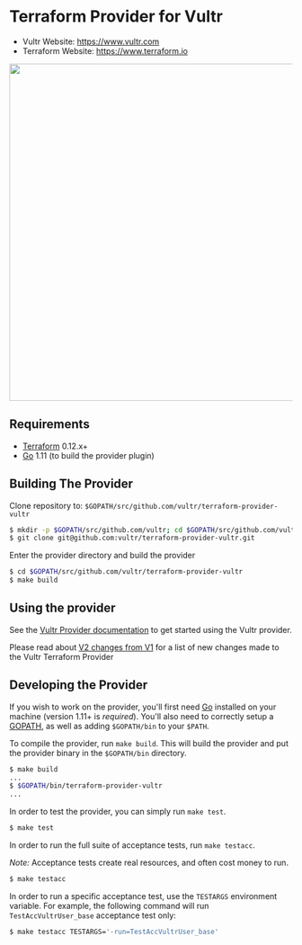 Terraform Provider for Vultr
==================

- Vultr Website: https://www.vultr.com
- Terraform Website: https://www.terraform.io

<img src="https://cdn.rawgit.com/hashicorp/terraform-website/master/content/source/assets/images/logo-hashicorp.svg" width="600px">

Requirements
------------

-	[Terraform](https://www.terraform.io/downloads.html) 0.12.x+
-	[Go](https://golang.org/doc/install) 1.11 (to build the provider plugin)

Building The Provider
---------------------

Clone repository to: `$GOPATH/src/github.com/vultr/terraform-provider-vultr`

```sh
$ mkdir -p $GOPATH/src/github.com/vultr; cd $GOPATH/src/github.com/vultr
$ git clone git@github.com:vultr/terraform-provider-vultr.git
```

Enter the provider directory and build the provider

```sh
$ cd $GOPATH/src/github.com/vultr/terraform-provider-vultr
$ make build
```

Using the provider
----------------------

See the [Vultr Provider documentation](website/docs/index.html.markdown) to get started using the Vultr provider.

Please read about [V2 changes from V1](example/V2Changes.md) for a list of new changes made to the Vultr Terraform Provider

Developing the Provider
---------------------------

If you wish to work on the provider, you'll first need [Go](http://www.golang.org) installed on your machine (version 1.11+ is *required*). You'll also need to correctly setup a [GOPATH](http://golang.org/doc/code.html#GOPATH), as well as adding `$GOPATH/bin` to your `$PATH`.

To compile the provider, run `make build`. This will build the provider and put the provider binary in the `$GOPATH/bin` directory.

```sh
$ make build
...
$ $GOPATH/bin/terraform-provider-vultr
...
```

In order to test the provider, you can simply run `make test`.

```sh
$ make test
```

In order to run the full suite of acceptance tests, run `make testacc`.

*Note:* Acceptance tests create real resources, and often cost money to run.

```sh
$ make testacc
```

In order to run a specific acceptance test, use the `TESTARGS` environment variable. For example, the following command will run `TestAccVultrUser_base` acceptance test only:

```sh
$ make testacc TESTARGS='-run=TestAccVultrUser_base'
```
